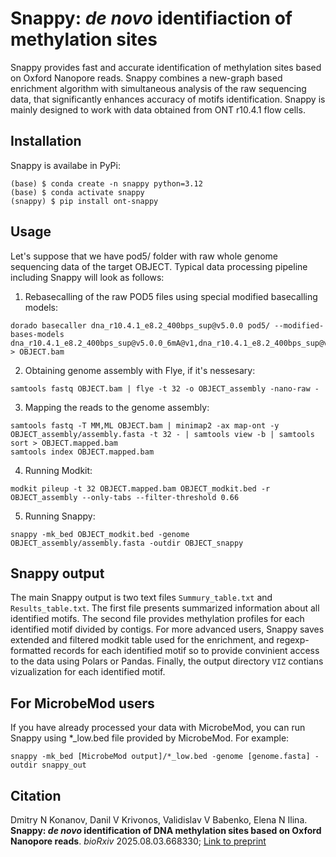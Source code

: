 # Snappy: *de novo* identifiaction of methylation sites

Snappy provides fast and accurate identification of methylation sites based on 
Oxford Nanopore reads. Snappy combines a new-graph based enrichment 
algorithm with simultaneous analysis of the raw sequencing data, that 
significantly enhances accuracy of motifs identification.
Snappy is mainly designed to work with data obtained from ONT r10.4.1 flow cells.

## Installation

Snappy is availabe in PyPi:

```
(base) $ conda create -n snappy python=3.12
(base) $ conda activate snappy
(snappy) $ pip install ont-snappy
```

## Usage

Let's suppose that we have pod5/ folder with raw whole genome sequencing data of the target OBJECT.
Typical data processing pipeline including Snappy will look as follows:
1. Rebasecalling of the raw POD5 files using special modified basecalling models:
```
dorado basecaller dna_r10.4.1_e8.2_400bps_sup@v5.0.0 pod5/ --modified-bases-models dna_r10.4.1_e8.2_400bps_sup@v5.0.0_6mA@v1,dna_r10.4.1_e8.2_400bps_sup@v5.0.0_4mC_5mC@v1 > OBJECT.bam
```
2. Obtaining genome assembly with Flye, if it's nessesary:
```
samtools fastq OBJECT.bam | flye -t 32 -o OBJECT_assembly -nano-raw -
```

3. Mapping the reads to the genome assembly:
```
samtools fastq -T MM,ML OBJECT.bam | minimap2 -ax map-ont -y OBJECT_assembly/assembly.fasta -t 32 - | samtools view -b | samtools sort > OBJECT.mapped.bam
samtools index OBJECT.mapped.bam
```

4. Running Modkit:
```
modkit pileup -t 32 OBJECT.mapped.bam OBJECT_modkit.bed -r OBJECT_assembly --only-tabs --filter-threshold 0.66
```

5. Running Snappy:
```
snappy -mk_bed OBJECT_modkit.bed -genome OBJECT_assembly/assembly.fasta -outdir OBJECT_snappy
```


## Snappy output

The main Snappy output is two text files `Summury_table.txt` and `Results_table.txt`. The first file presents summarized information about all identified motifs. The second file provides methylation profiles for each identified motif divided by contigs. For more advanced users, Snappy saves extended and filtered modkit table used for the enrichment, and regexp-formatted records for each identified motif so to provide convinient access to the data using Polars or Pandas. Finally, the output directory `VIZ` contians vizualization for each identified motif.

## For MicrobeMod users

If you have already processed your data with MicrobeMod, you can run Snappy using *_low.bed file provided by MicrobeMod. For example:

```
snappy -mk_bed [MicrobeMod output]/*_low.bed -genome [genome.fasta] -outdir snappy_out
```

## Citation

Dmitry N Konanov, Danil V Krivonos, Validislav V Babenko, Elena N Ilina. **Snappy: *de novo* identification of DNA methylation sites based on Oxford Nanopore reads**. *bioRxiv* 2025.08.03.668330; [Link to preprint](https://doi.org/10.1101/2025.08.03.668330)
